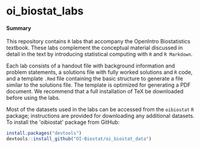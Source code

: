 # oi_biostat_labs

#### Summary

This repository contains `R` labs that accompany the OpenIntro Biostatistics textbook. These labs complement the conceptual material discussed in detail in the text by introducing statistical computing with `R` and `R Markdown`.

Each lab consists of a handout file with background information and problem statements, a solutions file with fully worked solutions and `R` code, and a template `.Rmd` file containing the basic structure to generate a file similar to the solutions file. The template is optimized for generating a PDF document. We recommend that a full installation of TeX be downloaded before using the labs. 

Most of the datasets used in the labs can be accessed from the `oibiostat` `R` package; instructions are provided for downloading any additional datasets. To install the 'oibiostat' package from GitHub:

```r
install.packages("devtools")
devtools::install_github("OI-Biostat/oi_biostat_data")
```
